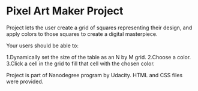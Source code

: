 # Pixel Art Maker Project

Project lets the user create a grid of squares representing their design,
and apply colors to those squares to create a digital masterpiece.

Your users should be able to:

1.Dynamically set the size of the table as an N by M grid.
2.Choose a color.
3.Click a cell in the grid to fill that cell with the chosen color.

Project is part of Nanodegree program by Udacity. HTML and CSS files were
provided.
